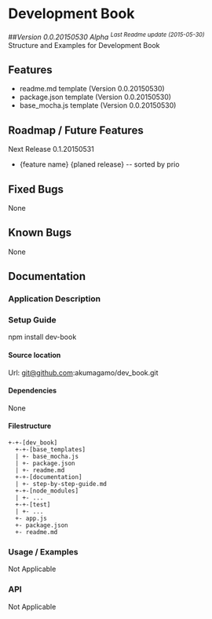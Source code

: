 # Development Book
##*Version 0.0.20150530 Alpha*
<sup>*Last Readme update (2015-05-30)*</sup>  
Structure and Examples for Development Book

## Features
* readme.md template (Version 0.0.20150530)
* package.json template (Version 0.0.20150530)
* base_mocha.js template (Version 0.0.20150530)

## Roadmap / Future Features
Next Release 0.1.20150531
* {feature name} {planed release} -- sorted by prio

## Fixed Bugs
None

## Known Bugs
None

## Documentation
### Application Description
### Setup Guide
npm install dev-book
#### Source location
Url: git@github.com:akumagamo/dev_book.git
#### Dependencies
None
#### Filestructure

    +-+-[dev_book]
      +-+-[base_templates]
      | +- base_mocha.js
      | +- package.json
      | +- readme.md
      +-+-[documentation]
      | +- step-by-step-guide.md
      +-+-[node_modules]
      | +- ...  
      +-+-[test]
      | +- ...
      +- app.js
      +- package.json
      +- readme.md

### Usage / Examples
Not Applicable
### API
Not Applicable
